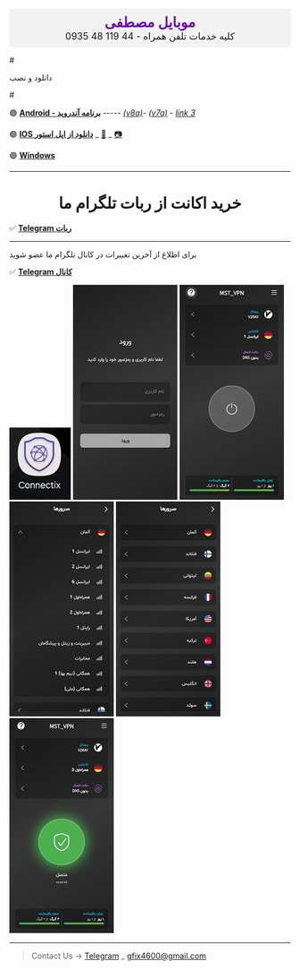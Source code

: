 <html lang="fa">
<head>
    <meta charset="UTF-8">
    <meta name="viewport" content="width=device-width, initial-scale=1.0">
    <title>وب‌سایت موبایل مصطفی</title>
    <style>
        .header {
            text-align: center;
            background-color: #f2f2f2;
            padding: 10px;
            font-size: 1.2em;
        }
        .header .brand {
            font-size: 1.5em;
            color: #6a0dad; /* رنگ بنفش برای تمایز */
            font-weight: bold;
        }
    </style>
</head>
<body>

<div class="header">
    <span class="brand">موبایل مصطفی</span><br>
    کلیه خدمات تلفن همراه - 44 119 48 0935
</div>

<!-- سایر محتوای صفحه شما اینجا قرار می‌گیرد -->

</body>
</html>



#<left> 
        <p>
          دانلود و نصب 
        </p>
#</left>



🟣 [**Android - برنامه آندروید**](https://drive.google.com/uc?export=download&id=1_enIxtRNIhV4z5OlE-OnSXGPrXl03iFw)  -----   [*(v8a)*](https://apps.irancdn.org/android/connectix-2.2.1.apk)- [*(v7a)*](https://apps.irancdn.org/android/connectix-2.2.1-v7a.apk) - [*link 3*](https://play.google.com/store/apps/details?id=uk.connectix.app)

 
🟣 [**IOS دانلود از اپل استور**](https://testflight.apple.com/join/FQkEGDfX)  _ [🎥](https://drive.google.com/file/d/1ZNYhNTZCxctBvze1bEsSok4ujWjHx756/view?usp=drive_web) _
[📷](https://github.com/user-attachments/assets/4bc946af-526b-4602-b22e-b0ddc7ea346d)

🟣 [**Windows**](https://apps.irancdn.org/windows/Connectix-2.2.0.zip)



---
<h1>
<center> 
 خرید اکانت از ربات تلگرام ما
</center>
</h1>

✅ [**Telegram ربات**](https://t.me/mst_vpn_bot)




---
برای اطلاع از آخرین تغییرات در کانال تلگرام ما عضو شوید

✅ [**Telegram کانال**](https://t.me/+QDqHzG8cLuQ1Y2E8)


<img src="image/c4.jpg" />

<img src="image/1.jpg" />

<img src="image/2.jpg" />

<img src="image/4.jpg" />

<img src="image/3.jpg" />

<img src="image/5.jpg" />

__________________________________________

> Contact Us → [Telegram](http://t.me/fastfixgsm) _ [gfix4600@gmail.com](mailto:gfix4600@gmail.com)       


